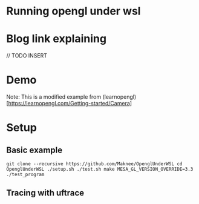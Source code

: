 # Running opengl under wsl

# Blog link explaining

// TODO INSERT

# Demo

[](images/running.gif)

Note: This is a modified example from (learnopengl)[https://learnopengl.com/Getting-started/Camera]

# Setup

## Basic example

`
git clone --recursive https://github.com/Maknee/OpenglUnderWSL
cd OpenglUnderWSL
./setup.sh
./test.sh
make
MESA_GL_VERSION_OVERRIDE=3.3 ./test_program
`

## Tracing with uftrace



